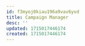 ```yaml
---
id: f3myoj0kiau196a9vav6yvd
title: Campaign Manager
desc: ''
updated: 1715017446174
created: 1715017446174
---
```

